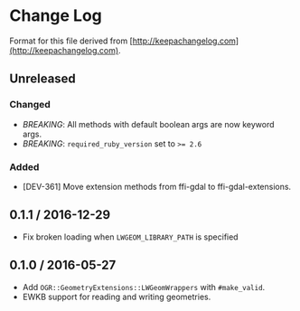 # Change Log

Format for this file derived from [http://keepachangelog.com](http://keepachangelog.com).

## Unreleased

### Changed

- *BREAKING*: All methods with default boolean args are now keyword args.
- *BREAKING*: `required_ruby_version` set to `>= 2.6`

### Added

* [DEV-361] Move extension methods from ffi-gdal to ffi-gdal-extensions.

## 0.1.1 / 2016-12-29

* Fix broken loading when `LWGEOM_LIBRARY_PATH` is specified

## 0.1.0 / 2016-05-27

* Add `OGR::GeometryExtensions::LWGeomWrappers` with `#make_valid`.
* EWKB support for reading and writing geometries.

